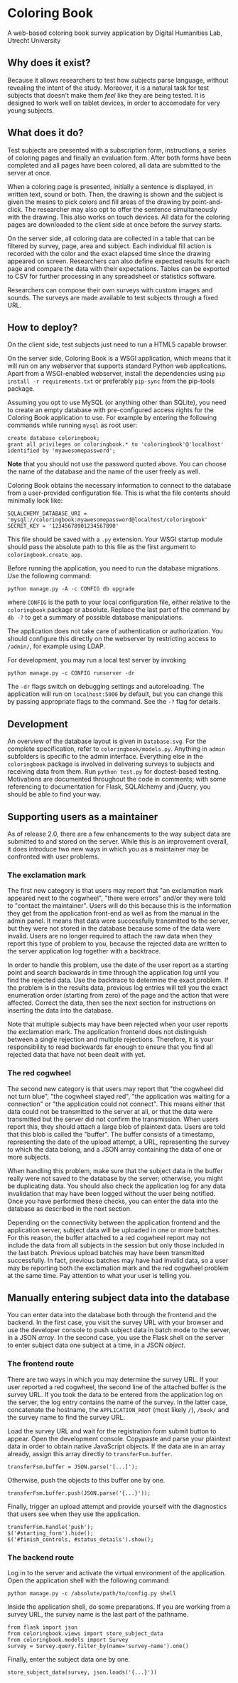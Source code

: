 # Coloring Book

A web-based coloring book survey application
by Digital Humanities Lab, Utrecht University


## Why does it exist?

Because it allows researchers to test how subjects parse language, without revealing the intent of the study. Moreover, it is a natural task for test subjects that doesn't make them *feel* like they are being tested. It is designed to work well on tablet devices, in order to accomodate for very young subjects.


## What does it do?

Test subjects are presented with a subscription form, instructions, a series of coloring pages and finally an evaluation form. After both forms have been completed and all pages have been colored, all data are submitted to the server at once.

When a coloring page is presented, initially a sentence is displayed, in written text, sound or both. Then, the drawing is shown and the subject is given the means to pick colors and fill areas of the drawing by point-and-click. The researcher may also opt to offer the sentence simultaneously with the drawing. This also works on touch devices. All data for the coloring pages are downloaded to the client side at once before the survey starts.

On the server side, all coloring data are collected in a table that can be filtered by survey, page, area and subject. Each individual fill action is recorded with the color and the exact elapsed time since the drawing appeared on screen. Researchers can also define expected results for each page and compare the data with their expectations. Tables can be exported to CSV for further processing in any spreadsheet or statistics software.

Researchers can compose their own surveys with custom images and sounds. The surveys are made available to test subjects through a fixed URL.


## How to deploy?

On the client side, test subjects just need to run a HTML5 capable browser.

On the server side, Coloring Book is a WSGI application, which means that it will run on any webserver that supports standard Python web applications. Apart from a WSGI-enabled webserver, install the dependencies using `pip install -r requirements.txt` or preferably `pip-sync` from the pip-tools package.

Assuming you opt to use MySQL (or anything other than SQLite), you need to create an empty database with pre-configured access rights for the Coloring Book application to use. For example by entering the following commands while running `mysql` as root user:

    create database coloringbook;
    grant all privileges on coloringbook.* to 'coloringbook'@'localhost' identified by 'myawesomepassword';

**Note** that you should not use the password quoted above. You can choose the name of the database and the name of the user freely as well.

Coloring Book obtains the necessary information to connect to the database from a user-provided configuration file. This is what the file contents should minimally look like:

    SQLALCHEMY_DATABASE_URI = 'mysql://coloringbook:myawesomepassword@localhost/coloringbook'
    SECRET_KEY = '12345678901234567890'

This file should be saved with a `.py` extension. Your WSGI startup module should pass the absolute path to this file as the first argument to `coloringbook.create_app`.

Before running the application, you need to run the database migrations. Use the following command:

    python manage.py -A -c CONFIG db upgrade

where `CONFIG` is the path to your local configuration file, either relative to the `coloringbook` package or absolute. Replace the last part of the command by `db -?` to get a summary of possible database manipulations.

The application does not take care of authentication or authorization. You should configure this directly on the webserver by restricting access to `/admin/`, for example using LDAP.

For development, you may run a local test server by invoking

    python manage.py -c CONFIG runserver -dr

The `-dr` flags switch on debugging settings and autoreloading. The application will run on `localhost:5000` by default, but you can change this by passing appropriate flags to the command. See the `-?` flag for details.


## Development

An overview of the database layout is given in `Database.svg`. For the complete specification, refer to `coloringbook/models.py`. Anything in `admin` subfolders is specific to the admin interface. Everything else in the `coloringbook` package is involved in delivering surveys to subjects and receiving data from them. Run `python test.py` for doctest-based testing. Motivations are documented throughout the code in comments; with some referencing to documentation for Flask, SQLAlchemy and jQuery, you should be able to find your way.


## Supporting users as a maintainer

As of release 2.0, there are a few enhancements to the way subject data are submitted to and stored on the server. While this is an improvement overall, it does introduce two new ways in which you as a maintainer may be confronted with user problems.


### The exclamation mark

The first new category is that users may report that "an exclamation mark appeared next to the cogwheel", "there were errors" and/or they were told to "contact the maintainer". Users will do this because this is the information they get from the application front-end as well as from the manual in the admin panel. It means that data were successfully transmitted to the server, but they were not stored in the database because some of the data were invalid. Users are no longer required to attach the raw data when they report this type of problem to you, because the rejected data are written to the server application log together with a backtrace.

In order to handle this problem, use the date of the user report as a starting point and search backwards in time through the application log until you find the rejected data. Use the backtrace to determine the exact problem. If the problem is in the results data, previous log entries will tell you the exact enumeration order (starting from zero) of the page and the action that were affected. Correct the data, then see the next section for instructions on inserting the data into the database.

Note that multiple subjects may have been rejected when your user reports the exclamation mark. The application frontend does not distinguish between a single rejection and multiple rejections. Therefore, it is your responsibility to read backwards far enough to ensure that you find all rejected data that have not been dealt with yet.


### The red cogwheel

The second new category is that users may report that "the cogwheel did not turn blue", "the cogwheel stayed red", "the application was waiting for a connection" or "the application could not connect". This means either that data could not be transmitted to the server at all, or that the data were transmitted but the server did not confirm the transmission. When users report this, they should attach a large blob of plaintext data. Users are told that this blob is called the "buffer". The buffer consists of a timestamp, representing the date of the upload attempt, a URL, representing the survey to which the data belong, and a JSON array containing the data of one or more subjects.

When handling this problem, make sure that the subject data in the buffer really were not saved to the database by the server; otherwise, you might be duplicating data. You should also check the application log for any data invalidation that may have been logged without the user being notified. Once you have performed these checks, you can enter the data into the database as described in the next section.

Depending on the connectivity between the application frontend and the application server, subject data will be uploaded in one or more batches. For this reason, the buffer attached to a red cogwheel report may not include the data from all subjects in the session but only those included in the last batch. Previous upload batches may have been transmitted successfully. In fact, previous batches may have had invalid data, so a user may be reporting both the exclamation mark and the red cogwheel problem at the same time. Pay attention to what your user is telling you.


## Manually entering subject data into the database

You can enter data into the database both through the frontend and the backend. In the first case, you visit the survey URL with your browser and use the developer console to push subject data in batch mode to the server, in a JSON *array*. In the second case, you use the Flask shell on the server to enter subject data one subject at a time, in a JSON *object*.


### The frontend route

There are two ways in which you may determine the survey URL. If your user reported a red cogwheel, the second line of the attached buffer is the survey URL. If you took the data to be entered from the application log on the server, the log entry contains the name of the survey. In the latter case, concatenate the hostname, the `APPLICATION_ROOT` (most likely `/`), `/book/` and the survey name to find the survey URL.

Load the survey URL and wait for the registration form submit button to appear. Open the development console. Copypaste and parse your plaintext data in order to obtain native JavaScript objects. If the data are in an array already, assign this array directly to `transferFsm.buffer`.

    transferFsm.buffer = JSON.parse('[...]');

Otherwise, push the objects to this buffer one by one.

    transferFsm.buffer.push(JSON.parse('{...}'));

Finally, trigger an upload attempt and provide yourself with the diagnostics that users see when they use the application.

    transferFsm.handle('push');
    $('#starting_form').hide();
    $('#finish_controls, #status_details').show();


### The backend route

Log in to the server and activate the virtual environment of the application. Open the application shell with the following command:

    python manage.py -c /absolute/path/to/config.py shell

Inside the application shell, do some preparations. If you are working from a survey URL, the survey name is the last part of the pathname.

    from flask import json
    from coloringbook.views import store_subject_data
    from coloringbook.models import Survey
    survey = Survey.query.filter_by(name='survey-name').one()

Finally, enter the subject data one by one.

    store_subject_data(survey, json.loads('{...}'))
